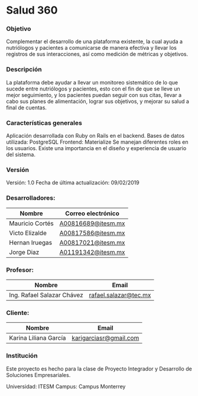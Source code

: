 # Salud 360

### Objetivo
Complementar el desarrollo de una plataforma existente, la cual ayuda a nutriólogos y pacientes a comunicarse de manera efectiva y llevar los registros de sus interacciones, así como medición de métricas y objetivos.

### Descripción
La plataforma debe ayudar a llevar un monitoreo sistemático de lo que sucede entre nutriólogos y pacientes, esto con el fin de que se lleve un mejor seguimiento, y los pacientes puedan seguir con sus citas, llevar a cabo sus planes de alimentación, lograr sus objetivos, y mejorar su salud a final de cuentas.

### Características generales
Aplicación desarrollada con Ruby on Rails en el backend.
Bases de datos utilizada: PostgreSQL
Frontend: Materialize
Se manejan diferentes roles en los usuarios.
Existe una importancia en el diseño y experiencia de usuario del sistema.

### Versión
Versión: 1.0
Fecha de última actualización: 09/02/2019

### Desarrolladores:

| Nombre  | Correo electrónico |
| ------------- | ------------- |
| Mauricio Cortés  | A00816689@itesm.mx |
| Victo Elizalde  | A00817586@itesm.mx  |
| Hernan Iruegas  | A00817021@itesm.mx |
| Jorge Diaz  | A01191342@itesm.mx |

### Profesor:

| Nombre  | Email |
| ------------- | ------------- |
| Ing. Rafael Salazar Chávez | rafael.salazar@tec.mx |

### Cliente:

| Nombre  | Email |
| ------------- | ------------- |
| Karina Liliana García | karigarciasr@gmail.com |

### Institución

Este proyecto es hecho para la clase de Proyecto Integrador y Desarrollo de Soluciones Empresariales.

Universidad: ITESM
Campus: Campus Monterrey
